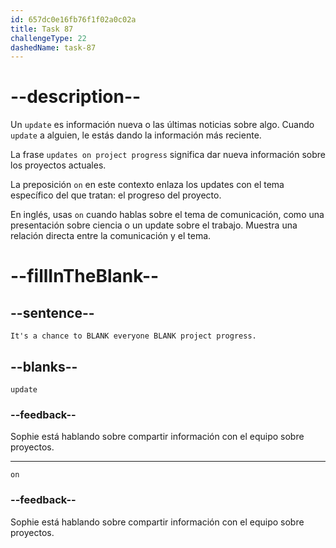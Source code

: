 ```yaml
---
id: 657dc0e16fb76f1f02a0c02a
title: Task 87
challengeType: 22
dashedName: task-87
---
```


# --description--

Un `update` es información nueva o las últimas noticias sobre algo. Cuando `update` a alguien, le estás dando la información más reciente.

La frase `updates on project progress` significa dar nueva información sobre los proyectos actuales.

La preposición `on` en este contexto enlaza los updates con el tema específico del que tratan: el progreso del proyecto.

En inglés, usas `on` cuando hablas sobre el tema de comunicación, como una presentación sobre ciencia o un update sobre el trabajo. Muestra una relación directa entre la comunicación y el tema.

# --fillInTheBlank--

## --sentence--

`It's a chance to BLANK everyone BLANK project progress.`

## --blanks--

`update`

### --feedback--

Sophie está hablando sobre compartir información con el equipo sobre proyectos.

---

`on`

### --feedback--

Sophie está hablando sobre compartir información con el equipo sobre proyectos.
